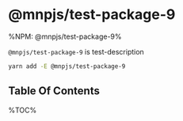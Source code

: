 # @mnpjs/test-package-9

%NPM: @mnpjs/test-package-9%

`@mnpjs/test-package-9` is test-description

```sh
yarn add -E @mnpjs/test-package-9
```

## Table Of Contents

%TOC%
